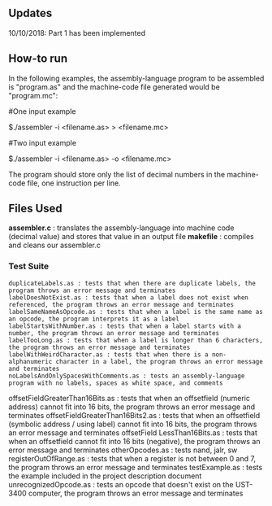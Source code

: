 ## Updates
10/10/2018: Part 1 has been implemented 

## How-to run
In the following examples, the assembly-language program to be
assembled is "program.as" and the machine-code file generated would be "program.mc":

  #One input example
  
  $./assembler -i <filename.as> > <filename.mc>
  
  #Two input example
  
  $./assembler -i <filename.as> -o <filename.mc>


The program should store only the list of decimal numbers in the machine-code file, one instruction
per line.

## Files Used
**assembler.c** : translates the assembly-language into machine code (decimal value) and stores that value in an output file
**makefile** : compiles and cleans our assembler.c
### Test Suite
	duplicateLabels.as : tests that when there are duplicate labels, the program throws an error message and terminates
	labelDoesNotExist.as : tests that when a label does not exist when referenced, the program throws an error message and terminates
	labelSameNameAsOpcode.as : tests that when a label is the same name as an opcode, the program interprets it as a label
	labelStartsWithNumber.as : tests that when a label starts with a number, the program throws an error message and terminates
	labelTooLong.as : tests that when a label is longer than 6 characters, the program throws an error message and terminates
	labelWithWeirdCharacter.as : tests that when there is a non-alphanumeric character in a label, the program throws an error message and terminates
	noLabelsAndOnlySpacesWithComments.as : tests an assembly-language program with no labels, spaces as white space, and comments
  offsetFieldGreaterThan16Bits.as : tests that when an offsetfield (numeric address) cannot fit into 16 bits, the program throws an error message and terminates
  offsetFieldGreaterThan16Bits2.as : tests that when an offsetfield (symbolic address / using label) cannot fit into 16 bits, the program throws an error message and terminates
  offsetField LessThan16Bits.as : tests that when an offsetfield cannot fit into 16 bits (negative), the program throws an error message and terminates
	otherOpcodes.as : tests nand, jalr, sw
  registerOutOfRange.as : tests that when a register is not between 0 and 7, the program throws an error message and terminates
  testExample.as : tests the example included in the project description document
	unrecognizedOpcode.as : tests an opcode that doesn't exist on the UST-3400 computer, the program throws an error message and terminates
	
